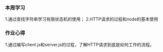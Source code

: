 <!--
 * @Author: vivien
 * @Date: 2020-07-26 20:35:27
 * @Last Modified by: vivien
 * @LastEditTime: 2020-08-16 22:44:09
-->
### 本周学习
1.通过查找字符串学习有限状态机的使用；
2.HTTP请求的过程和node的基本使用
### 作业心得
1.通过编写client.js和server.js的过程，了解HTTP请求到底是如何工作的流程。
